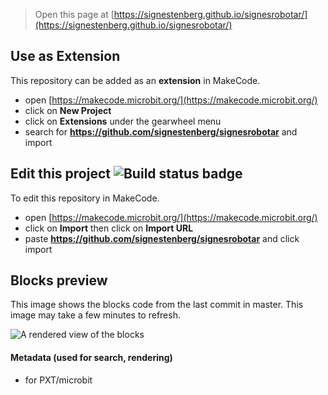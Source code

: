
> Open this page at [https://signestenberg.github.io/signesrobotar/](https://signestenberg.github.io/signesrobotar/)

## Use as Extension

This repository can be added as an **extension** in MakeCode.

* open [https://makecode.microbit.org/](https://makecode.microbit.org/)
* click on **New Project**
* click on **Extensions** under the gearwheel menu
* search for **https://github.com/signestenberg/signesrobotar** and import

## Edit this project ![Build status badge](https://github.com/signestenberg/signesrobotar/workflows/MakeCode/badge.svg)

To edit this repository in MakeCode.

* open [https://makecode.microbit.org/](https://makecode.microbit.org/)
* click on **Import** then click on **Import URL**
* paste **https://github.com/signestenberg/signesrobotar** and click import

## Blocks preview

This image shows the blocks code from the last commit in master.
This image may take a few minutes to refresh.

![A rendered view of the blocks](https://github.com/signestenberg/signesrobotar/raw/master/.github/makecode/blocks.png)

#### Metadata (used for search, rendering)

* for PXT/microbit
<script src="https://makecode.com/gh-pages-embed.js"></script><script>makeCodeRender("{{ site.makecode.home_url }}", "{{ site.github.owner_name }}/{{ site.github.repository_name }}");</script>
